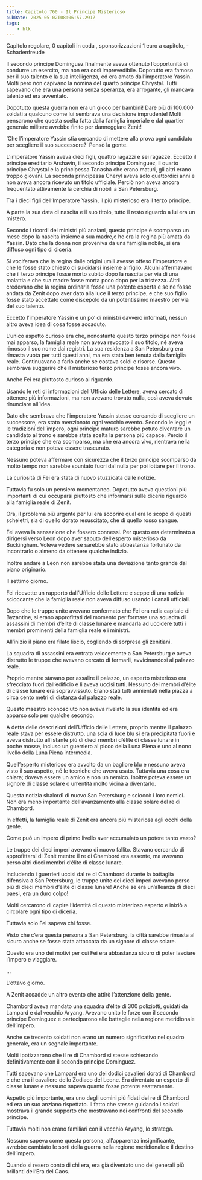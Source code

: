 ```yaml
---
title: Capitolo 760 - Il Principe Misterioso
pubDate: 2025-05-02T08:06:57.291Z
tags:
    - htk
---
```



Capitolo regolare,
0 capitoli in coda ,
sponsorizzazioni 1 euro a capitolo,
-Schadenfreude


Il secondo principe Dominguez finalmente aveva ottenuto l’opportunità di condurre un esercito, ma non era così imprevedibile. Dopotutto era famoso per il suo talento e la sua intelligenza, ed era amato dall’imperatore Yassin. Molti però non capivano la nomina del quarto principe Chrystal. Tutti sapevano che era una persona senza speranza, era arrogante, gli mancava talento ed era avventato.


Dopotutto questa guerra non era un gioco per bambini! Dare più di 100.000 soldati a qualcuno come lui sembrava una decisione imprudente! Molti pensarono che questa scelta fatta dalla famiglia imperiale e dal quartier generale militare avrebbe finito per danneggiare Zenit!


‘Che l’imperatore Yassin stia cercando di mettere alla prova ogni candidato per scegliere il suo successore?’ Pensò la gente.


L’imperatore Yassin aveva dieci figli, quattro ragazzi e sei ragazze. Eccetto il principe ereditario Arshavin, il secondo principe Dominguez, il quarto principe Chrystal e la principessa Tanasha che erano maturi, gli altri erano troppo giovani. La seconda principessa Cheryl aveva solo quattordici anni e non aveva ancora ricevuto un titolo ufficiale. Perciò non aveva ancora frequentato attivamente la cerchia di nobili a San Petersburg.


Tra i dieci figli dell’Imperatore Yassin, il più misterioso era il terzo principe.


A parte la sua data di nascita e il suo titolo, tutto il resto riguardo a lui era un mistero.

Secondo i ricordi dei ministri più anziani, questo principe è scomparso un mese dopo la nascita insieme a sua madre,c he era la regina più amata da Yassin. Dato che la donna non proveniva da una famiglia nobile, si era diffuso ogni tipo di diceria.


Si vociferava che la regina dalle origini umili avesse offeso l’imperatore e che le fosse stato chiesto di suicidarsi insieme al figlio. Alcuni affermavano che il terzo principe fosse morto subito dopo la nascita per via di una malattia e che sua madre fosse morta poco dopo per la tristezza.
Altri credevano che la regina ordinaria fosse una potente esperta e se ne fosse andata da Zenit dopo aver dato alla luce il terzo principe, e che suo figlio fosse stato accettato come discepolo da un potentissimo maestro per via del suo talento.


Eccetto l’imperatore Yassin e un po’ di ministri davvero informati, nessun altro aveva idea di cosa fosse accaduto.


L’unico aspetto curioso era che, nonostante questo terzo principe non fosse mai apparso, la famiglia reale non aveva revocato il suo titolo, né aveva rimosso il suo nome dai registri. La sua residenza a San Petersburg era rimasta vuota per tutti questi anni, ma era stata ben tenuta dalla famiglia reale. Continuavano a farlo anche se costava soldi e risorse. Questo sembrava suggerire che il misterioso terzo principe fosse ancora vivo.


Anche Fei era piuttosto curioso al riguardo.


Usando le reti di informazioni dell’Ufficio delle Lettere, aveva cercato di ottenere più informazioni, ma non avevano trovato nulla, così aveva dovuto rinunciare all’idea.


Dato che sembrava che l’imperatore Yassin stesse cercando di scegliere un successore, era stato menzionato ogni vecchio evento. Secondo le leggi e le tradizioni dell’impero, ogni principe maturo sarebbe potuto diventare un candidato al trono e sarebbe stata scelta la persona più capace. Perciò il terzo principe che era scomparso, ma che era ancora vivo, rientrava nella categoria e non poteva essere trascurato.


Nessuno poteva affermare con sicurezza che il terzo principe scomparso da molto tempo non sarebbe spuntato fuori dal nulla per poi lottare per il trono.


La curiosità di Fei era stata di nuovo stuzzicata dalle notizie.


Tuttavia fu solo un pensiero momentaneo. Dopotutto aveva questioni più importanti di cui occuparsi piuttosto che informarsi sulle dicerie riguardo alla famiglia reale di Zenit.


Ora, il problema più urgente per lui era scoprire qual era lo scopo di questi scheletri, sia di quello dorato resuscitato, che di quello rosso sangue.


Fei aveva la sensazione che fossero connessi. Per questo era determinato a dirigersi verso Leon dopo aver saputo dell’esperto misterioso da Buckingham. Voleva vedere se sarebbe stato abbastanza fortunato da incontrarlo o almeno da ottenere qualche indizio.


Inoltre andare a Leon non sarebbe stata una deviazione tanto grande dal piano originario.


Il settimo giorno.


Fei ricevette un rapporto dall’Ufficio delle Lettere e seppe di una notizia scioccante che la famiglia reale non aveva diffuso usando i canali ufficiali.


Dopo che le truppe unite avevano confermato che Fei era nella capitale di Byzantine, si erano approfittati del momento per formare una squadra di assassini di membri d’élite di classe lunare e mandarla ad uccidere tutti i membri prominenti della famiglia reale e i ministri.


All’inizio il piano era filato liscio, cogliendo di sorpresa gli zenitiani.


La squadra di assassini era entrata velocemente a San Petersburg e aveva distrutto le truppe che avevano cercato di fermarli, avvicinandosi al palazzo reale.


Proprio mentre stavano per assalire il palazzo, un esperto misterioso era sfrecciato fuori dall’edificio e li aveva uccisi tutti. Nessuno dei membri d’élite di classe lunare era sopravvissuto. Erano stati tutti annientati nella piazza a circa cento metri di distanza dal palazzo reale.


Questo maestro sconosciuto non aveva rivelato la sua identità ed era apparso solo per qualche secondo.


A detta delle descrizioni dell’Ufficio delle Lettere, proprio mentre il palazzo reale stava per essere distrutto, una scia di luce blu si era precipitata fuori e aveva distrutto all’istante più di dieci membri d’élite di classe lunare in poche mosse, incluso un guerriero al picco della Luna Piena e uno al nono livello della Luna Piena intermedia.


Quell’esperto misterioso era avvolto da un bagliore blu e nessuno aveva visto il suo aspetto, né le tecniche che aveva usato. Tuttavia una cosa era chiara; doveva essere un amico e non un nemico. Inoltre poteva essere un signore di classe solare o un’entità molto vicina a diventarlo.


Questa notizia sbalordì di nuovo San Petersburg e scioccò i loro nemici. Non era meno importante dell’avanzamento alla classe solare del re di Chambord.


In effetti, la famiglia reale di Zenit era ancora più misteriosa agli occhi della gente.


Come può un impero di primo livello aver accumulato un potere tanto vasto?


Le truppe dei dieci imperi avevano di nuovo fallito. Stavano cercando di approfittarsi di Zenit mentre il re di Chambord era assente, ma avevano perso altri dieci membri d’élite di classe lunare.


Includendo i guerrieri uccisi dal re di Chambord durante la battaglia difensiva a San Petersburg, le truppe unite dei dieci imperi avevano perso più di dieci membri d’élite di classe lunare! Anche se era un’alleanza di dieci paesi, era un duro colpo!


Molti cercarono di capire l’identità di questo misterioso esperto e iniziò a circolare ogni tipo di diceria.


Tuttavia solo Fei sapeva chi fosse.


Visto che c’era questa persona a San Petersburg, la città sarebbe rimasta al sicuro anche se fosse stata attaccata da un signore di classe solare.


Questo era uno dei motivi per cui Fei era abbastanza sicuro di poter lasciare l’impero e viaggiare.


…


L’ottavo giorno.


A Zenit accadde un altro evento che attirò l’attenzione della gente.

Chambord aveva mandato una squadra d’élite di 300 poliziotti, guidati da Lampard e dal vecchio Aryang. Avevano unito le forze con il secondo principe Dominguez e parteciparono alle battaglie nella regione meridionale dell’impero.


Anche se trecento soldati non erano un numero significativo nel quadro generale, era un segnale importante.


Molti ipotizzarono che il re di Chambord si stesse schierando definitivamente con il secondo principe Dominguez.


Tutti sapevano che Lampard era uno dei dodici cavalieri dorati di Chambord e che era il cavaliere dello Zodiaco del Leone. Era diventato un esperto di classe lunare e nessuno sapeva quanto fosse potente esattamente.


Aspetto più importante, era uno degli uomini più fidati del re di Chambord ed era un suo anziano rispettato. Il fatto che stesse guidando i soldati mostrava il grande supporto che mostravano nei confronti del secondo principe.


Tuttavia molti non erano familiari con il vecchio Aryang, lo stratega.


Nessuno sapeva come questa persona, all’apparenza insignificante, avrebbe cambiato le sorti della guerra nella regione meridionale e il destino dell’impero.


Quando si resero conto di chi era, era già diventato uno dei generali più brillanti dell’Era del Caos.



